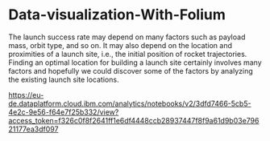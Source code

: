 # Data-visualization-With-Folium
The launch success rate may depend on many factors such as payload mass, orbit type, and so on. It may also depend on the location and proximities of a launch site, i.e., the initial position of rocket trajectories. Finding an optimal location for building a launch site certainly involves many factors and hopefully we could discover some of the factors by analyzing the existing launch site locations.

https://eu-de.dataplatform.cloud.ibm.com/analytics/notebooks/v2/3dfd7466-5cb5-4e2c-9e56-f64e7f25b332/view?access_token=f326c0f8f2641ff1e6df4448ccb28937447f8f9a61d9b03e79621177ea3df097

